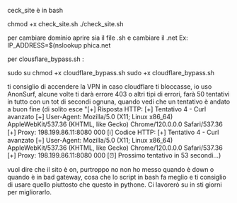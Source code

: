 
ceck_site è in bash

chmod +x check_site.sh
./check_site.sh

per cambiare dominio aprire sia il file .sh e cambiare il .net Ex: IP_ADDRESS=$(nslookup phica.net 

per clousflare_bypass.sh :

sudo su
chmod +x cloudflare_bypass.sh
sudo +x cloudflare_bypass.sh

ti consiglio di accendere la VPN in caso cloudflare ti bloccasse, io uso AnonSurf, alcune volte ti darà errore 403 o altri tipi di errori, farà 50 tentativi in tutto con un tot di secondi ognuna, quando vedi che un tentativo è andato a buon fine (di solito esce "[+] Risposta HTTP: [+] Tentativo 4 - Curl avanzato
[+] User-Agent: Mozilla/5.0 (X11; Linux x86_64) AppleWebKit/537.36 (KHTML, like Gecko) Chrome/120.0.0.0 Safari/537.36
[+] Proxy: 198.199.86.11:8080
000
[ℹ️] Codice HTTP: [+] Tentativo 4 - Curl avanzato
[+] User-Agent: Mozilla/5.0 (X11; Linux x86_64) AppleWebKit/537.36 (KHTML, like Gecko) Chrome/120.0.0.0 Safari/537.36
[+] Proxy: 198.199.86.11:8080
000
[⏰] Prossimo tentativo in 53 secondi...)

vuol dire che il sito è on, purtroppo no non ho messo quando è down o quando è in bad gateway, cosa che lo script in bash fa meglio e ti consiglio di usare quello piuttosto che questo in pythone. Ci lavorerò su in sti giorni per migliorarlo.
